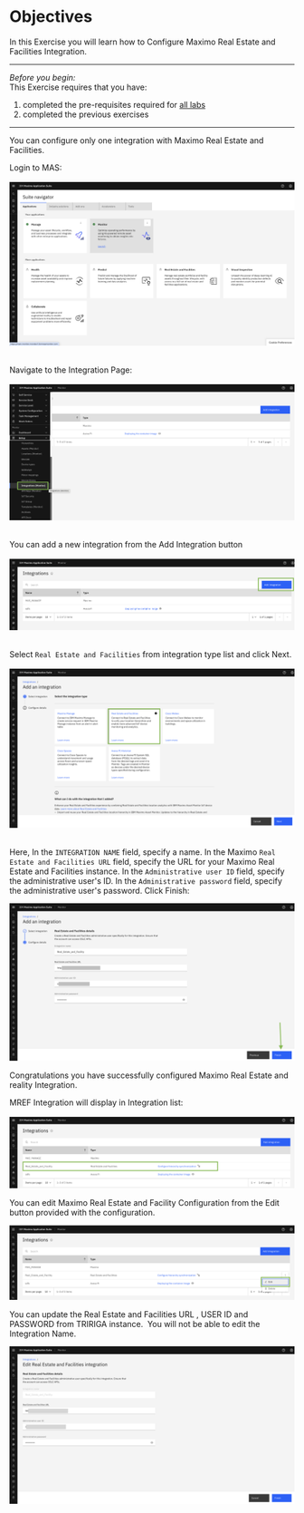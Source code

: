 # Objectives
In this Exercise you will learn how to Configure Maximo Real Estate and Facilities Integration.

---
*Before you begin:*  
This Exercise requires that you have:

1. completed the pre-requisites required for [all labs](prerequisite.md)
2. completed the previous exercises

---

You can configure only one integration with Maximo Real Estate and Facilities.</br>

Login to MAS:</br></br>
![Navigate to Integration Page](img/login_mas.png)</br></br>

Navigate to the Integration Page:</br></br>
![Navigate to Integration Page](img/sidemenu_integration.png)</br></br>

You can add a new integration from the Add Integration button</br></br>
![Select Integration Type](img/add_integration.png)</br></br>

Select `Real Estate and Facilities` from integration type list and click Next.</br></br>
![Select Integration Type](img/integration_type.png)</br></br>

Here, In the  `INTEGRATION NAME` field, specify a name.
In the Maximo `Real Estate and Facilities URL` field, specify the URL for your Maximo Real Estate and Facilities instance.
In the `Administrative user ID` field, specify the administrative user's ID.
In the `Administrative password` field, specify the administrative user's password.
Click Finish​:</br>

![Configure Details](img/config_details.png)</br>

Congratulations you have successfully configured Maximo Real Estate and reality Integration.</br>

MREF Integration will display in Integration list:</br></br>
![integration _display](img/integration_display.png)</br>

You can edit Maximo Real Estate and Facility Configuration from the Edit button provided with the configuration.​</br>

![Edit_integration](img/edit_Integration_1.png)</br>

You can update the Real Estate and Facilities URL , USER ID and PASSWORD from TRIRIGA instance. ​
You will not be able to edit the Integration Name.

![Edit_integration](img/edit_integration_2.png)</br>


